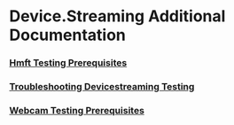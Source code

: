# Device.Streaming Additional Documentation
### [Hmft Testing Prerequisites](testref/hmft_testing_prerequisites.md.md)
### [Troubleshooting Devicestreaming Testing](testref/troubleshooting_devicestreaming_testing.md.md)
### [Webcam Testing Prerequisites](testref/webcam_testing_prerequisites.md.md)
